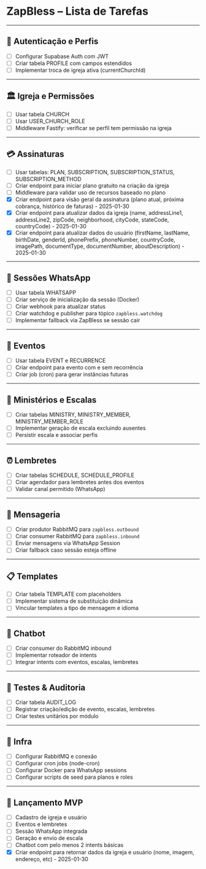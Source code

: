 # ZapBless – Lista de Tarefas

---

## 🔐 Autenticação e Perfis

- [ ] Configurar Supabase Auth com JWT
- [ ] Criar tabela PROFILE com campos estendidos
- [ ] Implementar troca de igreja ativa (currentChurchId)

---

## 🏛️ Igreja e Permissões

- [ ] Usar tabela CHURCH
- [ ] Usar USER_CHURCH_ROLE
- [ ] Middleware Fastify: verificar se perfil tem permissão na igreja

---

## 💳 Assinaturas

- [ ] Usar tabelas: PLAN, SUBSCRIPTION, SUBSCRIPTION_STATUS, SUBSCRIPTION_METHOD
- [ ] Criar endpoint para iniciar plano gratuito na criação da igreja
- [ ] Middleware para validar uso de recursos baseado no plano
- [x] Criar endpoint para visão geral da assinatura (plano atual, próxima cobrança, histórico de faturas) - 2025-01-30
- [x] Criar endpoint para atualizar dados da igreja (name, addressLine1, addressLine2, zipCode, neighborhood, cityCode, stateCode, countryCode) - 2025-01-30
- [x] Criar endpoint para atualizar dados do usuário (firstName, lastName, birthDate, genderId, phonePrefix, phoneNumber, countryCode, imagePath, documentType, documentNumber, aboutDescription) - 2025-01-30

---

## 💬 Sessões WhatsApp

- [ ] Usar tabela WHATSAPP
- [ ] Criar serviço de inicialização da sessão (Docker)
- [ ] Criar webhook para atualizar status
- [ ] Criar watchdog e publisher para tópico `zapbless.watchdog`
- [ ] Implementar fallback via ZapBless se sessão cair

---

## 🧾 Eventos

- [ ] Usar tabela EVENT e RECURRENCE
- [ ] Criar endpoint para evento com e sem recorrência
- [ ] Criar job (cron) para gerar instâncias futuras

---

## 👥 Ministérios e Escalas

- [ ] Criar tabelas MINISTRY, MINISTRY_MEMBER, MINISTRY_MEMBER_ROLE
- [ ] Implementar geração de escala excluindo ausentes
- [ ] Persistir escala e associar perfis

---

## ⏰ Lembretes

- [ ] Criar tabelas SCHEDULE, SCHEDULE_PROFILE
- [ ] Criar agendador para lembretes antes dos eventos
- [ ] Validar canal permitido (WhatsApp)

---

## 📨 Mensageria

- [ ] Criar produtor RabbitMQ para `zapbless.outbound`
- [ ] Criar consumer RabbitMQ para `zapbless.inbound`
- [ ] Enviar mensagens via WhatsApp Session
- [ ] Criar fallback caso sessão esteja offline

---

## 📋 Templates

- [ ] Criar tabela TEMPLATE com placeholders
- [ ] Implementar sistema de substituição dinâmica
- [ ] Vincular templates a tipo de mensagem e idioma

---

## 🤖 Chatbot

- [ ] Criar consumer do RabbitMQ inbound
- [ ] Implementar roteador de intents
- [ ] Integrar intents com eventos, escalas, lembretes

---

## 🧪 Testes & Auditoria

- [ ] Criar tabela AUDIT_LOG
- [ ] Registrar criação/edição de evento, escalas, lembretes
- [ ] Criar testes unitários por módulo

---

## 🧼 Infra

- [ ] Configurar RabbitMQ e conexão
- [ ] Configurar cron jobs (node-cron)
- [ ] Configurar Docker para WhatsApp sessions
- [ ] Configurar scripts de seed para planos e roles

---

## 🚀 Lançamento MVP

- [ ] Cadastro de igreja e usuário
- [ ] Eventos e lembretes
- [ ] Sessão WhatsApp integrada
- [ ] Geração e envio de escala
- [ ] Chatbot com pelo menos 2 intents básicas
- [x] Criar endpoint para retornar dados da igreja e usuário (nome, imagem, endereço, etc) - 2025-01-30
